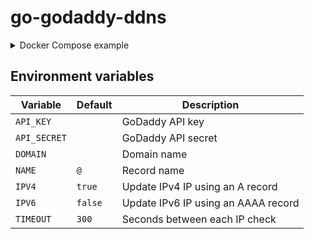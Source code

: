 # go-godaddy-ddns

<details>
  <summary>Docker Compose example</summary>

```yaml
version: "3"

services:
  go-godaddy-ddns:
    environment:
      API_KEY: "3mM44UchDmQvBg_CRNcUUaamzsizKH4HquNz4"
      API_SECRET: "HL78KHU3r853gHz8LSGVgz"
      DOMAIN: "example.com"
    image: "eiqnepm/go-godaddy-ddns:latest"
    restart: "unless-stopped"
```

</details>

## Environment variables

| Variable     | Default | Description                         |
| ------------ | ------- | ----------------------------------- |
| `API_KEY`    |         | GoDaddy API key                     |
| `API_SECRET` |         | GoDaddy API secret                  |
| `DOMAIN`     |         | Domain name                         |
| `NAME`       | `@`     | Record name                         |
| `IPV4`       | `true`  | Update IPv4 IP using an A record    |
| `IPV6`       | `false` | Update IPv6 IP using an AAAA record |
| `TIMEOUT`    | `300`   | Seconds between each IP check       |
